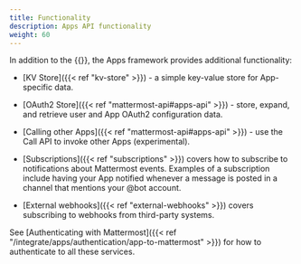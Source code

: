 ```yaml
---
title: Functionality
description: Apps API functionality
weight: 60
---
```

In addition to the {{<newtabref title="Mattermost REST APIs" href="https://api.mattermost.com">}}, the Apps framework provides additional functionality:

- [KV Store]({{< ref "kv-store" >}}) - a simple key-value store for App-specific data.

- [OAuth2 Store]({{< ref "mattermost-api#apps-api" >}}) - store, expand, and retrieve user and App OAuth2 configuration data.

- [Calling other Apps]({{< ref "mattermost-api#apps-api" >}}) - use the Call API to invoke other Apps (experimental).

- [Subscriptions]({{< ref "subscriptions" >}}) covers how to subscribe to notifications about Mattermost events. Examples of a subscription include having your App notified whenever a message is posted in a channel that mentions your @bot account.

- [External webhooks]({{< ref "external-webhooks" >}}) covers subscribing to webhooks from third-party systems.

See [Authenticating with Mattermost]({{< ref "/integrate/apps/authentication/app-to-mattermost" >}}) for how to authenticate to all these services.
